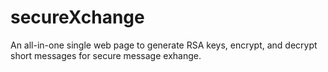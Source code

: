 # secureXchange
An all-in-one single web page to generate RSA keys, encrypt, and decrypt short messages for secure message exhange.
